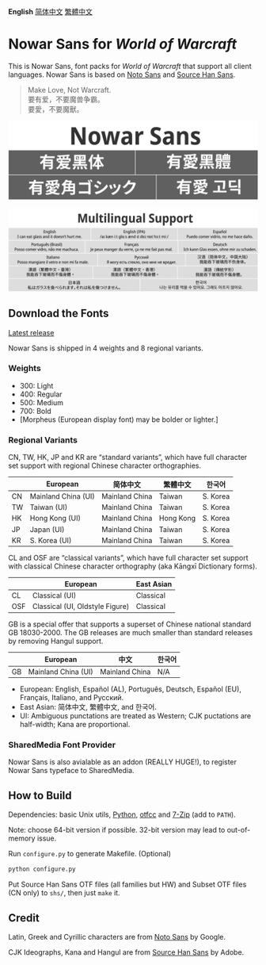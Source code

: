 **English** [简体中文](README-Hans.md) [繁體中文](README-Hant.md)

# Nowar Sans for _World of Warcraft_

This is Nowar Sans, font packs for _World of Warcraft_ that support all client languages. Nowar Sans is based on [Noto Sans](https://github.com/googlei18n/noto-fonts) and [Source Han Sans](https://github.com/adobe-fonts/source-han-sans).

> Make Love, Not Warcraft.<br>
> 要有爱，不要魔兽争霸。<br>
> 要愛，不要魔獸。

![Nowar Sans](poster/heading.png)

![Multilingual support](poster/multilingual.png)

## Download the Fonts

[Latest release](https://github.com/nowar-fonts/Nowar-Sans/releases)

Nowar Sans is shipped in 4 weights and 8 regional variants.

### Weights

* 300: Light
* 400: Regular
* 500: Medium
* 700: Bold
* [Morpheus (European display font) may be bolder or lighter.]

### Regional Variants

CN, TW, HK, JP and KR are “standard variants”, which have full character set support with regional Chinese character orthographies.

|    | European            | 简体中文       | 繁體中文  | 한국어   |
| -- | ------------------- | -------------- | --------- | -------- |
| CN | Mainland China (UI) | Mainland China | Taiwan    | S. Korea |
| TW | Taiwan (UI)         | Mainland China | Taiwan    | S. Korea |
| HK | Hong Kong (UI)      | Mainland China | Hong Kong | S. Korea |
| JP | Japan (UI)          | Mainland China | Taiwan    | S. Korea |
| KR | S. Korea (UI)       | Mainland China | Taiwan    | S. Korea |

CL and OSF are “classical variants”, which have full character set support with classical Chinese character orthography (aka Kāngxī Dictionary forms).

|     | European                        | East Asian |
| --- | ------------------------------- | ---------- |
| CL  | Classical (UI)                  | Classical  |
| OSF | Classical (UI, Oldstyle Figure) | Classical  |

GB is a special offer that supports a superset of Chinese national standard GB 18030-2000. The GB releases are much smaller than standard releases by removing Hangul support.

|    | European            | 中文           | 한국어 |
| -- | ------------------- | -------------- | ------ |
| GB | Mainland China (UI) | Mainland China | N/A    |

* European: English, Español (AL), Português, Deutsch, Español (EU), Français, Italiano, and Русский.
* East Asian: 简体中文, 繁體中文, and 한국어.
* UI: Ambiguous punctations are treated as Western; CJK puctations are half-width; Kana are proportional.

### SharedMedia Font Provider

Nowar Sans is also avialable as an addon (REALLY HUGE!), to register Nowar Sans typeface to SharedMedia.

## How to Build

Dependencies: basic Unix utils, [Python](https://www.python.org/), [otfcc](https://github.com/caryll/otfcc) and [7-Zip](https://www.7-zip.org/) (add to `PATH`).

Note: choose 64-bit version if possible. 32-bit version may lead to out-of-memory issue.

Run `configure.py` to generate Makefile. (Optional)
```bash
python configure.py
```

Put Source Han Sans OTF files (all families but HW) and Subset OTF files (CN only) to `shs/`, then just `make` it. 

## Credit

Latin, Greek and Cyrillic characters are from [Noto Sans](https://github.com/googlei18n/noto-fonts) by Google.

CJK Ideographs, Kana and Hangul are from [Source Han Sans](https://github.com/adobe-fonts/source-han-sans) by Adobe.
